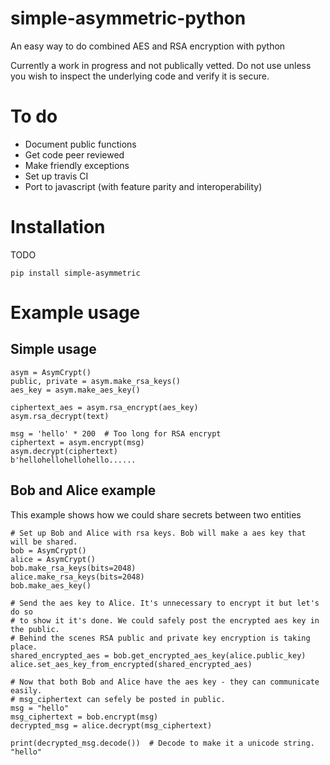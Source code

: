 # simple-asymmetric-python

An easy way to do combined AES and RSA encryption with python

Currently a work in progress and not publically vetted. Do not use unless you wish to inspect the underlying code and verify it is secure.

# To do

- Document public functions
- Get code peer reviewed
- Make friendly exceptions
- Set up travis CI
- Port to javascript (with feature parity and interoperability)

# Installation

TODO 

`pip install simple-asymmetric`

# Example usage

## Simple usage

```
asym = AsymCrypt()
public, private = asym.make_rsa_keys()
aes_key = asym.make_aes_key()

ciphertext_aes = asym.rsa_encrypt(aes_key)
asym.rsa_decrypt(text)

msg = 'hello' * 200  # Too long for RSA encrypt
ciphertext = asym.encrypt(msg)
asym.decrypt(ciphertext)
b'hellohellohellohello......
```

## Bob and Alice example

This example shows how we could share secrets between two entities

```
# Set up Bob and Alice with rsa keys. Bob will make a aes key that will be shared.
bob = AsymCrypt()
alice = AsymCrypt()
bob.make_rsa_keys(bits=2048)
alice.make_rsa_keys(bits=2048)
bob.make_aes_key()

# Send the aes key to Alice. It's unnecessary to encrypt it but let's do so 
# to show it it's done. We could safely post the encrypted aes key in the public.
# Behind the scenes RSA public and private key encryption is taking place.
shared_encrypted_aes = bob.get_encrypted_aes_key(alice.public_key)
alice.set_aes_key_from_encrypted(shared_encrypted_aes)

# Now that both Bob and Alice have the aes key - they can communicate easily.
# msg_ciphertext can sefely be posted in public.
msg = "hello"
msg_ciphertext = bob.encrypt(msg)
decrypted_msg = alice.decrypt(msg_ciphertext)

print(decrypted_msg.decode())  # Decode to make it a unicode string.
"hello"
```
